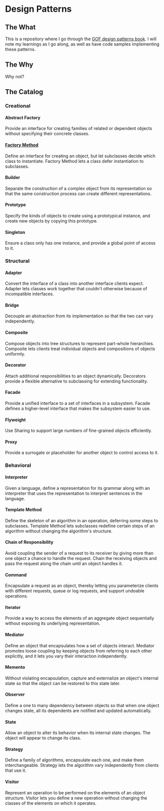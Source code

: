 # Design Patterns

## The What

This is a repository where I go through the [GOF design patterns book](https://www.amazon.com/Design-Patterns-Elements-Reusable-Object-Oriented/dp/0201633612/ref=sr_1_1?crid=1ZUM9C8B6JOA3&keywords=design+patterns+elements+of+reusable+object+oriented+software&qid=1552178715&s=gateway&sprefix=design+patterns%2Caps%2C349&sr=8-1). I will note my learnings as I go along, as well as have code samples implementing these patterns.

## The Why

Why not?

## The Catalog

### Creational

#### Abstract Factory

Provide an interface for creating families of related or dependent objects without specifying their concrete classes.

#### [Factory Method](https://github.com/PhilG112/DesignPatterns/tree/master/Creational/FactoryMethod)

Define an interface for creating an object, but let subclasses decide which class to instantiate. Factory Method lets a class defer instantiation to subclasses.

#### Builder

Separate the construction of a complex object from its representation so that the same construction process can create different representations.

#### Prototype

Specify the kinds of objects to create using a prototypical instance, and create new objects by copying this prototype.

#### Singleton

Ensure a class only has one instance, and provide a global point of access to it.

### Structural

#### Adapter

Convert the interface of a class into another interface clients expect. Adapter lets classes work together that couldn't otherwise because of incompatible interfaces.

#### Bridge

Decouple an abstraction from its implementation so that the two can vary independently.

#### Composite

Compose objects into tree structures to represent part-whole hierarchies. Composite lets clients treat individual objects and compositions of objects uniformly.

#### Decorator

Attach additional responsibilities to an object dynamically. Decorators provide a flexible alternative to subclassing for extending functionality.

#### Facade

Provide a unified interface to a set of interfaces in a subsystem. Facade defines a higher-level interface that makes the subsystem easier to use.

#### Flyweight

Use Sharing to support large numbers of fine-grained objects efficiently.

#### Proxy

Provide a surrogate or placeholder for another object to control access to it.

### Behavioral

#### Interpreter

Given a language, define a representation for its grammar along with an interpreter that uses the representation to interpret sentences in the language.

#### Template Method

Define the skeleton of an algorithm in an operation, deferring some steps to subclasses. Template Method lets subclasses redefine certain steps of an algorithm without changing the algorithm's structure.

#### Chain of Responsibility

Avoid coupling the sender of a request to its receiver by giving more than one object a chance to handle the request. Chain the receiving objects and pass the request along the chain until an object handles it.

#### Command

Encapsulate a request as an object, thereby letting you parameterize clients with different requests, queue or log requests, and support undoable operations.

#### Iterator

Provide a way to access the elements of an aggregate object sequentially without exposing its underlying representation.

#### Mediator

Define an object that encapsulates how a set of objects interact. Mediator promotes loose coupling by keeping objects from referring to each other explicitly, and it lets you vary their interaction independently.

#### Memento

Without violating encapsulation, capture and externalize an object's internal state so that the object can be restored to this state later.

#### Observer

Define a one to many dependency between objects so that when one object changes state, all its dependents are notified and updated automatically.

#### State

Allow an object to alter its behavior when its internal state changes. The object will appear to change its class.

#### Strategy

Define a family of algorithms, encapsulate each one, and make them interchangeable. Strategy lets the algorithm vary independently from clients that use it.

#### Visitor

Represent an operation to be performed on the elements of an object structure. Visitor lets you define a new operation without changing the classes of the elements on which it operates.
